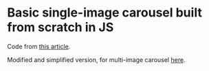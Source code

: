 # Basic single-image carousel built from scratch in JS

Code from [this article](https://medium.com/@marcusmichaels/how-to-build-a-carousel-from-scratch-in-vanilla-js-9a096d3b98c9).

Modified and simplified version, for multi-image carousel [here](https://github.com/AkashaRojee/basic-multi-image-carousel).
